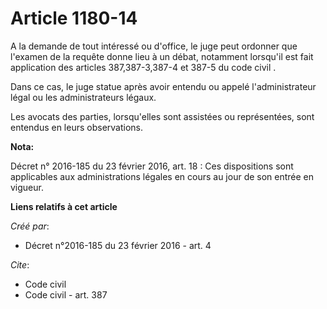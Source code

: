# Article 1180-14

A la demande de tout intéressé ou d'office, le juge peut ordonner que l'examen de la requête donne lieu à un débat, notamment
lorsqu'il est fait application des articles 
387,387-3,387-4 et 387-5 du code civil
. 

Dans ce cas, le juge statue après avoir entendu ou appelé l'administrateur légal ou les administrateurs légaux. 

Les avocats des parties, lorsqu'elles sont assistées ou représentées, sont entendus en leurs observations.

**Nota:**

Décret n° 2016-185 du 23 février 2016, art. 18 : Ces dispositions sont applicables aux administrations légales en cours au
jour de son entrée en vigueur.

**Liens relatifs à cet article**

_Créé par_:

  - Décret n°2016-185 du 23 février 2016 - art. 4

_Cite_:

  - Code civil
  - Code civil - art. 387
